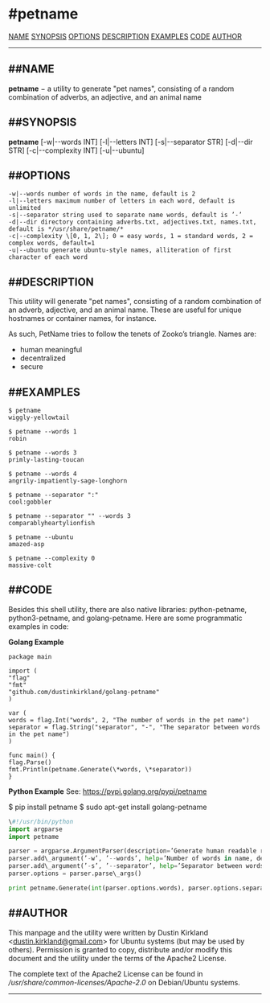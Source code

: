 #petname
=======

[NAME](#NAME)
[SYNOPSIS](#SYNOPSIS)
[OPTIONS](#OPTIONS)
[DESCRIPTION](#DESCRIPTION)
[EXAMPLES](#EXAMPLES)
[CODE](#CODE)
[AUTHOR](#AUTHOR)

------------------------------------------------------------------------

##NAME []()
---------

**petname** − a utility to generate "pet names", consisting of a random combination of adverbs, an adjective, and an animal name

##SYNOPSIS []()
-------------

**petname** \[-w|--words INT\] \[-l|--letters INT\] \[-s|--separator STR\] \[-d|--dir STR\] \[-c|--complexity INT\] \[-u|--ubuntu\]

##OPTIONS []()
------------
```
-w|--words number of words in the name, default is 2
-l|--letters maximum number of letters in each word, default is unlimited
-s|--separator string used to separate name words, default is ’-’
-d|--dir directory containing adverbs.txt, adjectives.txt, names.txt, default is */usr/share/petname/*
-c|--complexity \[0, 1, 2\]; 0 = easy words, 1 = standard words, 2 = complex words, default=1
-u|--ubuntu generate ubuntu-style names, alliteration of first character of each word
```

##DESCRIPTION []()
----------------

This utility will generate "pet names", consisting of a random combination of an adverb, adjective, and an animal name. These are useful for unique hostnames or container names, for instance.

As such, PetName tries to follow the tenets of Zooko’s triangle. Names are:

- human meaningful
- decentralized
- secure

##EXAMPLES []()
-------------

```
$ petname
wiggly-yellowtail

$ petname --words 1
robin

$ petname --words 3
primly-lasting-toucan

$ petname --words 4
angrily-impatiently-sage-longhorn

$ petname --separator ":"
cool:gobbler

$ petname --separator "" --words 3
comparablyheartylionfish

$ petname --ubuntu
amazed-asp

$ petname --complexity 0
massive-colt
```

##CODE []()
---------

Besides this shell utility, there are also native libraries: python-petname, python3-petname, and golang-petname. Here are some programmatic examples in code:

**Golang Example**
```golang
package main

import (
"flag"
"fmt"
"github.com/dustinkirkland/golang-petname"
)

var (
words = flag.Int("words", 2, "The number of words in the pet name")
separator = flag.String("separator", "-", "The separator between words in the pet name")
)

func main() {
flag.Parse()
fmt.Println(petname.Generate(\*words, \*separator))
}
```

**Python Example**
See: https://pypi.golang.org/pypi/petname

$ pip install petname
$ sudo apt-get install golang-petname

```python
\#!/usr/bin/python
import argparse
import petname

parser = argparse.ArgumentParser(description=’Generate human readable random names’)
parser.add\_argument(’-w’, ’--words’, help=’Number of words in name, default=2’, default=2)
parser.add\_argument(’-s’, ’--separator’, help=’Separator between words, default="-"’, default="-")
parser.options = parser.parse\_args()

print petname.Generate(int(parser.options.words), parser.options.separator)
```

##AUTHOR []()
-----------

This manpage and the utility were written by Dustin Kirkland &lt;dustin.kirkland@gmail.com&gt; for Ubuntu systems (but may be used by others). Permission is granted to copy, distribute and/or modify this document and the utility under the terms of the Apache2 License.

The complete text of the Apache2 License can be found in */usr/share/common-licenses/Apache-2.0* on Debian/Ubuntu systems.

------------------------------------------------------------------------
